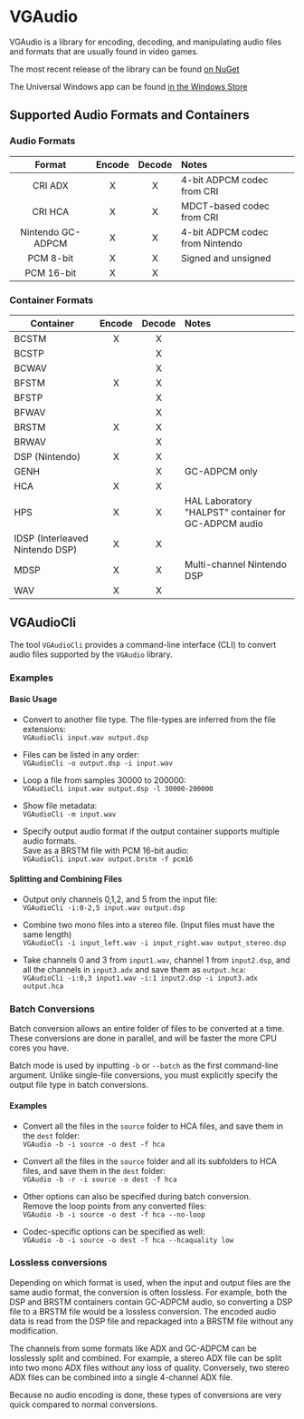 # VGAudio
VGAudio is a library for encoding, decoding, and manipulating audio files and formats that are usually found in video games.

The most recent release of the library can be found [on NuGet](https://www.nuget.org/packages/VGAudio/)

The Universal Windows app can be found [in the Windows Store](https://www.microsoft.com/store/apps/9nblggh4s2wn)

## Supported Audio Formats and Containers
### Audio Formats

|Format|Encode|Decode|Notes|
|:-:|:-:|:-:|:-|
|CRI ADX|X|X|4-bit ADPCM codec from CRI|
|CRI HCA|X|X|MDCT-based codec from CRI|
|Nintendo GC-ADPCM|X|X|4-bit ADPCM codec from Nintendo|
|PCM 8-bit|X|X|Signed and unsigned|
|PCM 16-bit|X|X||

### Container Formats

|Container|Encode|Decode|Notes|
|-|:-:|:-:|:-|
|BCSTM|X|X||
|BCSTP||X||
|BCWAV||X||
|BFSTM|X|X||
|BFSTP||X||
|BFWAV||X||
|BRSTM|X|X||
|BRWAV||X||
|DSP (Nintendo)|X|X||
|GENH||X|GC-ADPCM only|
|HCA|X|X||
|HPS|X|X|HAL Laboratory "HALPST" container for GC-ADPCM audio|
|IDSP (Interleaved Nintendo DSP)|X|X||
|MDSP|X|X|Multi-channel Nintendo DSP|
|WAV|X|X||

## VGAudioCli

The tool `VGAudioCli` provides a command-line interface (CLI) to convert audio files supported by the `VGAudio` library.

### Examples
#### Basic Usage
- Convert to another file type. The file-types are inferred from the file extensions:  
`VGAudioCli input.wav output.dsp`

- Files can be listed in any order:  
`VGAudioCli -o output.dsp -i input.wav`

- Loop a file from samples 30000 to 200000:  
`VGAudioCli input.wav output.dsp -l 30000-200000`

- Show file metadata:  
`VGAudioCli -m input.wav`

- Specify output audio format if the output container supports multiple audio formats.  
Save as a BRSTM file with PCM 16-bit audio:  
`VGAudioCli input.wav output.brstm -f pcm16`

#### Splitting and Combining Files

- Output only channels 0,1,2, and 5 from the input file:  
`VGAudioCli -i:0-2,5 input.wav output.dsp`

- Combine two mono files into a stereo file. (Input files must have the same length)    
`VGAudioCli -i input_left.wav -i input_right.wav output_stereo.dsp`

- Take channels 0 and 3 from `input1.wav`, channel 1 from `input2.dsp`, and all the channels in `input3.adx` and save them as `output.hca`:  
`VGAudioCli -i:0,3 input1.wav -i:1 input2.dsp -i input3.adx output.hca`

### Batch Conversions

Batch conversion allows an entire folder of files to be converted at a time. These conversions are done in parallel, and will be faster the more CPU cores you have.

Batch mode is used by inputting `-b` or `--batch` as the first command-line argument. Unlike single-file conversions, you must explicitly specify the output file type in batch conversions.

#### Examples 

- Convert all the files in the `source` folder to HCA files, and save them in the `dest` folder:  
`VGAudio -b -i source -o dest -f hca`

- Convert all the files in the `source` folder and all its subfolders to HCA files, and save them in the `dest` folder:  
`VGAudio -b -r -i source -o dest -f hca`

- Other options can also be specified during batch conversion.  
Remove the loop points from any converted files:  
`VGAudio -b -i source -o dest -f hca --no-loop`

- Codec-specific options can be specified as well:  
`VGAudio -b -i source -o dest -f hca --hcaquality low`

### Lossless conversions

Depending on which format is used, when the input and output files are the same audio format, the conversion is often lossless.
For example, both the DSP and BRSTM containers contain GC-ADPCM audio, so converting a DSP file to a BRSTM file would be a lossless conversion.
The encoded audio data is read from the DSP file and repackaged into a BRSTM file without any modification.

The channels from some formats like ADX and GC-ADPCM can be losslessly split and combined.
For example, a stereo ADX file can be split into two mono ADX files without any loss of quality.
Conversely, two stereo ADX files can be combined into a single 4-channel ADX file.

Because no audio encoding is done, these types of conversions are very quick compared to normal conversions.
